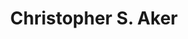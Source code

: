 ---
title: "Christopher S. Aker"
link: ""
email: ""
description: "The Linode documentation library's profile page and submission listing for Christopher S. Aker"
---